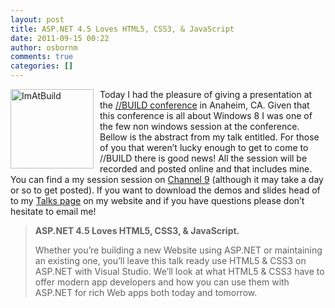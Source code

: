 ```yaml
---
layout: post
title: ASP.NET 4.5 Loves HTML5, CSS3, & JavaScript
date: 2011-09-15 00:22
author: osbornm
comments: true
categories: []
---
```

<img style="margin: 0px 10px 0px 0px; border: 0px currentColor; padding-top: 0px; padding-right: 0px; padding-left: 0px; float: left; display: inline; background-image: none;" title="ImAtBuild" alt="ImAtBuild" src="http://blog.osbornm.com/wp-content/uploads/old/ASP.NET-Loves-HTML5-CSS3--JavaScript_A069/ImAtBuild_thumb.png" width="133" height="127" align="left" border="0" />Today I had the pleasure of giving a presentation at the <a href="http://www.buildwindows.com/">//BUILD conference</a> in Anaheim, CA. Given that this conference is all about Windows 8 I was one of the few non windows session at the conference. Bellow is the abstract from my talk entitled. For those of you that weren’t lucky enough to get to come to //BUILD there is good news! All the session will be recorded and posted online and that includes mine. You can find a my session session on <a href="http://channel9.msdn.com/events/BUILD/BUILD2011/TOOL-796T">Channel 9</a> (although it may take a day or so to get posted). If you want to download the demos and slides head of to my <a href="http://osbornm.com/home/talks">Talks page</a> on my website and if you have questions please don’t hesitate to email me!
<blockquote><strong>ASP.NET 4.5 Loves HTML5, CSS3, &amp; JavaScript.</strong>

Whether you’re building a new Website using ASP.NET or maintaining an existing one, you’ll leave this talk ready use HTML5 &amp; CSS3 on ASP.NET with Visual Studio. We’ll look at what HTML5 &amp; CSS3 have to offer modern app developers and how you can use them with ASP.NET for rich Web apps both today and tomorrow.</blockquote>

